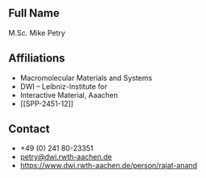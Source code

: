 ## Full Name
M.Sc. Mike Petry

## Affiliations
- Macromolecular Materials and Systems
- DWI – Leibniz-Institute for
- Interactive Material, Aaachen
- [[SPP-2451-12]]
## Contact
- +49 (0) 241 80-23351
- petry@dwi.rwth-aachen.de
- https://www.dwi.rwth-aachen.de/person/rajat-anand

